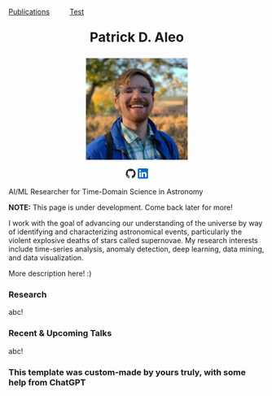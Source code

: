 <a href="publications.html">Publications</a>&nbsp;&nbsp;&nbsp;&nbsp;&nbsp;&nbsp;&nbsp;&nbsp;&nbsp;&nbsp;<a href="publications.html">Test</a>

<p style="text-align:center; font-size:26px; font-weight:bold;">Patrick D. Aleo</p>
<div style="text-align:center;">
  <img src="./images/headshot.JPG" width="200" height="200" />
  
  <a href="https://github.com/patrickaleo"><img src="./images/github-mark.png" width="20" height="20" alt="Github Logo" title="Github" /></a> <a href="https://www.linkedin.com/in/patrickdaleo/"><img src="./images/linkedin-logo.png" width="20" height="20" alt="LinkedIn Logo" title="LinkedIn" /></a>
</div>

AI/ML Researcher for Time-Domain Science in Astronomy

**NOTE:** This page is under development. Come back later for more!

I work with the goal of advancing our understanding of the universe by way of identifying and characterizing astronomical events, particularly the violent explosive deaths of stars called supernovae. My research interests include time-series analysis, anomaly detection, deep learning, data mining, and data visualization.

More description here! :) 

### Research

abc!

### Recent & Upcoming Talks

abc!

### This template was custom-made by yours truly, with some help from ChatGPT
